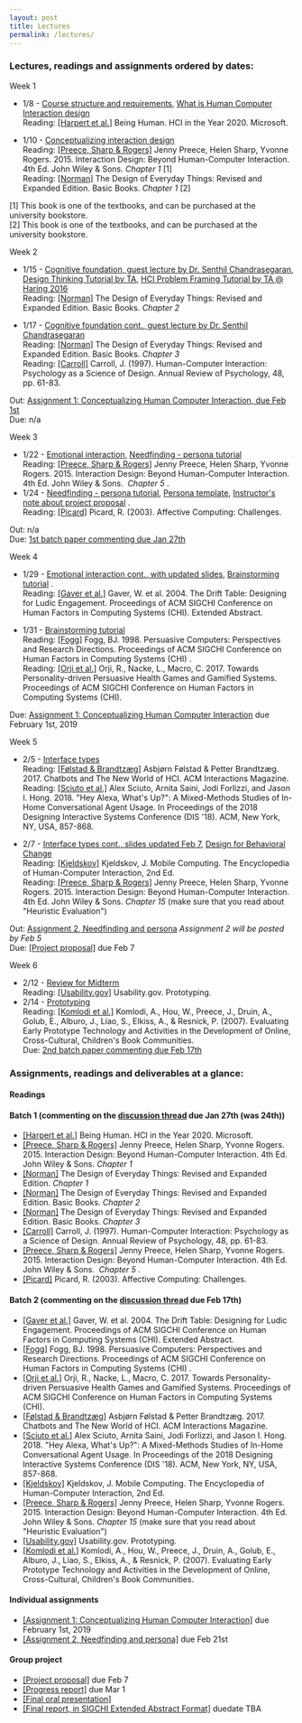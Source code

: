 ```yaml
---
layout: post
title: Lectures
permalink: /lectures/
---
```


### Lectures, readings and assignments ordered by dates:
Week 1  
- 1/8 - [Course structure and requirements](https://canvas.ucdavis.edu/courses/293005/files?preview=4939673), [What is Human Computer Interaction design](https://canvas.ucdavis.edu/courses/293005/files?preview=4939672)  
Reading:  [[Harpert et al.]](https://hxd.research.microsoft.com/work/being-human-human-computer-interaction-in-the-year-2020.php) Being Human. HCI in the Year 2020. Microsoft.

- 1/10 - [Conceptualizing interaction design](https://canvas.ucdavis.edu/courses/293005/files?preview=4939671)  
Reading: [[Preece, Sharp & Rogers]](http://www.id-book.com/) Jenny Preece, Helen Sharp, Yvonne Rogers. 2015. Interaction Design: Beyond Human-Computer Interaction. 4th Ed. John Wiley & Sons.  *Chapter 1* [1]   
Reading: [[Norman]](https://www.basicbooks.com/titles/don-norman/the-design-of-everyday-things/9780465050659/) The Design of Everyday Things: Revised and Expanded Edition. Basic Books. *Chapter 1* [2]  


[1] This book is one of the textbooks, and can be purchased at the university bookstore.  
[2] This book is one of the textbooks, and can be purchased at the university bookstore.

Week 2
- 1/15 - [Cognitive foundation, guest lecture by Dr. Senthil Chandrasegaran](https://canvas.ucdavis.edu/courses/293005/files/folder/Lecture?preview=5001357), [Design Thinking Tutorial by TA](https://canvas.ucdavis.edu/courses/293005/files?preview=4983685), [HCI Problem Framing Tutorial by TA @ Haring 2016](https://canvas.ucdavis.edu/courses/293005/files?preview=4983691)     
Reading: [[Norman]](https://www.basicbooks.com/titles/don-norman/the-design-of-everyday-things/9780465050659/) The Design of Everyday Things: Revised and Expanded Edition. Basic Books. *Chapter 2*    

- 1/17 - [Cognitive foundation cont., guest lecture by Dr. Senthil Chandrasegaran](https://canvas.ucdavis.edu/courses/293005/files/folder/Lecture?preview=5001357)    
Reading: [[Norman]](https://www.basicbooks.com/titles/don-norman/the-design-of-everyday-things/9780465050659/) The Design of Everyday Things: Revised and Expanded Edition. Basic Books. *Chapter 3*     
Reading: [[Carroll]](https://canvas.ucdavis.edu/courses/293005/files?preview=4983695) Carroll, J. (1997). Human-Computer Interaction: Psychology as a Science of Design. Annual Review of Psychology, 48, pp. 61-83.      


Out: [Assignment 1: Conceptualizing Human Computer Interaction, due Feb 1st](https://canvas.ucdavis.edu/courses/293005/assignments/286899)  
Due: n/a

Week 3
- 1/22 - [Emotional interaction](https://canvas.ucdavis.edu/courses/293005/files/folder/Lecture?preview=5040416), [Needfinding - persona tutorial](https://canvas.ucdavis.edu/courses/293005/files/folder/Studio?preview=5040423)   
Reading: [[Preece, Sharp & Rogers]](http://www.id-book.com/) Jenny Preece, Helen Sharp, Yvonne Rogers. 2015. Interaction Design: Beyond Human-Computer Interaction. 4th Ed. John Wiley & Sons.  *Chapter 5* .  
- 1/24 - [Needfinding - persona tutorial](https://canvas.ucdavis.edu/courses/293005/files/folder/Studio?preview=5040423), [Persona template](https://asinthecity.com/2011/05/13/explaining-personas-used-in-ux-design-%E2%80%93-part-2/),  [Instructor's note about project proposal](https://canvas.ucdavis.edu/courses/293005/files/folder/Studio?preview=5085313) .   
Reading: [[Picard]](https://affect.media.mit.edu/pdfs/03.picard.pdf) Picard, R. (2003). Affective Computing: Challenges.   


Out: n/a  
Due: [1st batch paper commenting due Jan 27th](https://canvas.ucdavis.edu/courses/293005/discussion_topics/259373)   


Week 4
- 1/29 - [Emotional interaction cont., with updated slides](https://canvas.ucdavis.edu/courses/293005/files/folder/Lecture?preview=5127104), [Brainstorming tutorial](https://canvas.ucdavis.edu/courses/293005/files/folder/Studio?preview=5104519) .   
Reading: [[Gaver et al.]](https://canvas.ucdavis.edu/courses/293005/files/folder/Reading?preview=5104539) Gaver, W. et al. 2004. The Drift Table: Designing for Ludic Engagement. Proceedings of ACM SIGCHI Conference on Human Factors in Computing Systems (CHI). Extended Abstract.   

- 1/31 - [Brainstorming tutorial](https://canvas.ucdavis.edu/courses/293005/files/folder/Studio?preview=5104519)  
Reading: [[Fogg]](https://canvas.ucdavis.edu/courses/293005/files/folder/Reading?preview=5104541) Fogg, BJ. 1998. Persuasive Computers: Perspectives and Research Directions. Proceedings of ACM SIGCHI Conference on Human Factors in Computing Systems (CHI) .    
Reading: [[Orji et al.]](https://canvas.ucdavis.edu/courses/293005/files/folder/Reading?preview=5104543) Orji, R., Nacke, L., Macro, C. 2017. Towards Personality-driven Persuasive Health  Games and Gamified Systems. Proceedings of ACM SIGCHI Conference on Human Factors in Computing Systems (CHI).    
 
Due: [Assignment 1: Conceptualizing Human Computer Interaction](https://canvas.ucdavis.edu/courses/293005/assignments/286899) due February 1st, 2019    

Week 5
- 2/5 - [Interface types](https://canvas.ucdavis.edu/courses/293005/files/folder/Lecture?preview=5226968)   
Reading: [[Følstad & Brandtzæg]](https://canvas.ucdavis.edu/courses/293005/files/folder/Reading?preview=5166386) Asbjørn Følstad & Petter Brandtzæg. 2017. Chatbots and The New World of HCI. ACM Interactions Magazine.  
Reading: [[Sciuto et al.]](https://canvas.ucdavis.edu/courses/293005/files/folder/Reading?preview=5166441) Alex Sciuto, Arnita Saini, Jodi Forlizzi, and Jason I. Hong. 2018. "Hey Alexa, What's Up?": A Mixed-Methods Studies of In-Home Conversational Agent Usage. In Proceedings of the 2018 Designing Interactive Systems Conference (DIS '18). ACM, New York, NY, USA, 857-868.   

- 2/7 - [Interface types cont., slides updated Feb 7](https://canvas.ucdavis.edu/courses/293005/files/folder/Lecture?preview=5226968),  [Design for Behavioral Change]()                                    
Reading: [[Kjeldskov]](https://www.interaction-design.org/literature/book/the-encyclopedia-of-human-computer-interaction-2nd-ed/mobile-computing) Kjeldskov, J. Mobile Computing. The Encyclopedia of Human-Computer Interaction, 2nd Ed.    
Reading: [[Preece, Sharp & Rogers]](http://www.id-book.com/) Jenny Preece, Helen Sharp, Yvonne Rogers. 2015. Interaction Design: Beyond Human-Computer Interaction. 4th Ed. John Wiley & Sons.  *Chapter 15* (make sure that you read about "Heuristic Evaluation")   

Out: [Assignment 2, Needfinding and persona](https://canvas.ucdavis.edu/courses/293005/assignments/292305) *Assignment 2 will be posted by Feb 5*   
Due: [[Project proposal]](https://canvas.ucdavis.edu/courses/293005/assignments/290490) due Feb 7

Week 6
- 2/12 -  [Review for Midterm](https://canvas.ucdavis.edu/courses/293005/files/folder/Lecture?preview=5234557)    
Reading: [[Usability.gov]](https://www.usability.gov/how-to-and-tools/methods/prototyping.html) Usability.gov. Prototyping.  
- 2/14 -  [Prototyping](https://canvas.ucdavis.edu/courses/293005/files/folder/Lecture?preview=5259053)                      
Reading: [[Komlodi et al.]](http://www.id-book.com/downloads/casestudy_14point2.pdf) Komlodi, A., Hou, W., Preece, J., Druin, A., Golub, E., Alburo, J., Liao, S., Elkiss, A., & Resnick, P. (2007). Evaluating Early Prototype Technology and Activities in the Development of Online, Cross-Cultural, Children's Book Communities.   
Due: [2nd batch paper commenting due Feb 17th](https://canvas.ucdavis.edu/courses/293005/discussion_topics/272374)  


### Assignments, readings and deliverables at a glance:

#### Readings
#### Batch 1 (commenting on the [discussion thread](https://canvas.ucdavis.edu/courses/293005/discussion_topics/259373) due Jan 27th (was 24th))
- [[Harpert et al.]](https://hxd.research.microsoft.com/work/being-human-human-computer-interaction-in-the-year-2020.php) Being Human. HCI in the Year 2020. Microsoft.
- [[Preece, Sharp & Rogers]](http://www.id-book.com/) Jenny Preece, Helen Sharp, Yvonne Rogers. 2015. Interaction Design: Beyond Human-Computer Interaction. 4th Ed. John Wiley & Sons. *Chapter 1*
- [[Norman]](https://www.basicbooks.com/titles/don-norman/the-design-of-everyday-things/9780465050659/) The Design of Everyday Things: Revised and Expanded Edition. *Chapter 1*  
- [[Norman]](https://www.basicbooks.com/titles/don-norman/the-design-of-everyday-things/9780465050659/) The Design of Everyday Things: Revised and Expanded Edition. Basic Books. *Chapter 2*   
- [[Norman]](https://www.basicbooks.com/titles/don-norman/the-design-of-everyday-things/9780465050659/) The Design of Everyday Things: Revised and Expanded Edition. Basic Books. *Chapter 3*   
- [[Carroll]](https://canvas.ucdavis.edu/courses/293005/files?preview=4983695) Carroll, J. (1997). Human-Computer Interaction: Psychology as a Science of Design. Annual Review of Psychology, 48, pp. 61-83.  
- [[Preece, Sharp & Rogers]](http://www.id-book.com/) Jenny Preece, Helen Sharp, Yvonne Rogers. 2015. Interaction Design: Beyond Human-Computer Interaction. 4th Ed. John Wiley & Sons.  *Chapter 5* . 
- [[Picard]](https://affect.media.mit.edu/pdfs/03.picard.pdf) Picard, R. (2003). Affective Computing: Challenges.  

#### Batch 2 (commenting on the [discussion thread](https://canvas.ucdavis.edu/courses/293005/discussion_topics/272374) due Feb 17th)
- [[Gaver et al.]](https://canvas.ucdavis.edu/courses/293005/files/folder/Reading?preview=5104539) Gaver, W. et al. 2004. The Drift Table: Designing for Ludic Engagement. Proceedings of ACM SIGCHI Conference on Human Factors in Computing Systems (CHI). Extended Abstract.  
- [[Fogg]](https://canvas.ucdavis.edu/courses/293005/files/folder/Reading?preview=5104541) Fogg, BJ. 1998. Persuasive Computers: Perspectives and Research Directions. Proceedings of ACM SIGCHI Conference on Human Factors in Computing Systems (CHI) . 
- [[Orji et al.]](https://canvas.ucdavis.edu/courses/293005/files/folder/Reading?preview=5104543) Orji, R., Nacke, L., Macro, C. 2017. Towards Personality-driven Persuasive Health  Games and Gamified Systems. Proceedings of ACM SIGCHI Conference on Human Factors in Computing Systems (CHI).    
- [[Følstad & Brandtzæg]](https://canvas.ucdavis.edu/courses/293005/files/folder/Reading?preview=5166386) Asbjørn Følstad & Petter Brandtzæg. 2017. Chatbots and The New World of HCI. ACM Interactions Magazine.   
- [[Sciuto et al.]](https://canvas.ucdavis.edu/courses/293005/files/folder/Reading?preview=5166441) Alex Sciuto, Arnita Saini, Jodi Forlizzi, and Jason I. Hong. 2018. "Hey Alexa, What's Up?": A Mixed-Methods Studies of In-Home Conversational Agent Usage. In Proceedings of the 2018 Designing Interactive Systems Conference (DIS '18). ACM, New York, NY, USA, 857-868.  
- [[Kjeldskov]](https://www.interaction-design.org/literature/book/the-encyclopedia-of-human-computer-interaction-2nd-ed/mobile-computing) Kjeldskov, J. Mobile Computing. The Encyclopedia of Human-Computer Interaction, 2nd Ed.  
- [[Preece, Sharp & Rogers]](http://www.id-book.com/) Jenny Preece, Helen Sharp, Yvonne Rogers. 2015. Interaction Design: Beyond Human-Computer Interaction. 4th Ed. John Wiley & Sons.  *Chapter 15* (make sure that you read about "Heuristic Evaluation")    
- [[Usability.gov]](https://www.usability.gov/how-to-and-tools/methods/prototyping.html) Usability.gov. Prototyping.    
- [[Komlodi et al.]](http://www.id-book.com/downloads/casestudy_14point2.pdf) Komlodi, A., Hou, W., Preece, J., Druin, A., Golub, E., Alburo, J., Liao, S., Elkiss, A., & Resnick, P. (2007). Evaluating Early Prototype Technology and Activities in the Development of Online, Cross-Cultural, Children's Book Communities.  


#### Individual assignments
- [[Assignment 1: Conceptualizing Human Computer Interaction]](https://canvas.ucdavis.edu/courses/293005/assignments/286899) due February 1st, 2019   
- [[Assignment 2, Needfinding and persona]](https://canvas.ucdavis.edu/courses/293005/assignments/292305) due Feb 21st

#### Group project
- [[Project proposal]](https://canvas.ucdavis.edu/courses/293005/assignments/290490) due Feb 7
- [[Progress report]]() due Mar 1  
- [[Final oral presentation]]()  
- [[Final report, in SIGCHI Extended Abstract Format]]() duedate TBA
